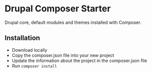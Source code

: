 # Drupal Composer Starter
Drupal core, default modules and themes installed with Composer.

## Installation
- Download locally
- Copy the composer.json file into your new project
- Update the information about the project in the composer.json file
- Run `composer install`
